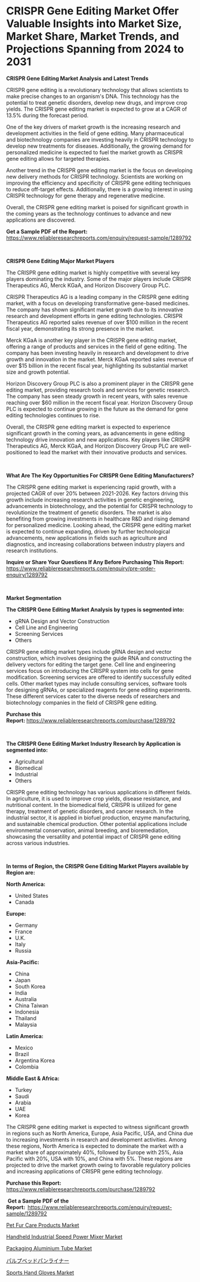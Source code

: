 <p><h1>CRISPR Gene Editing Market Offer Valuable Insights into Market Size, Market Share, Market Trends, and Projections Spanning from 2024 to 2031</h1></p><p><strong>CRISPR Gene Editing Market Analysis and Latest Trends</strong></p>
<p><p>CRISPR gene editing is a revolutionary technology that allows scientists to make precise changes to an organism's DNA. This technology has the potential to treat genetic disorders, develop new drugs, and improve crop yields. The CRISPR gene editing market is expected to grow at a CAGR of 13.5% during the forecast period.</p><p>One of the key drivers of market growth is the increasing research and development activities in the field of gene editing. Many pharmaceutical and biotechnology companies are investing heavily in CRISPR technology to develop new treatments for diseases. Additionally, the growing demand for personalized medicine is expected to fuel the market growth as CRISPR gene editing allows for targeted therapies.</p><p>Another trend in the CRISPR gene editing market is the focus on developing new delivery methods for CRISPR technology. Scientists are working on improving the efficiency and specificity of CRISPR gene editing techniques to reduce off-target effects. Additionally, there is a growing interest in using CRISPR technology for gene therapy and regenerative medicine.</p><p>Overall, the CRISPR gene editing market is poised for significant growth in the coming years as the technology continues to advance and new applications are discovered.</p></p>
<p><strong>Get a Sample PDF of the Report:&nbsp;</strong> <a href="https://www.reliableresearchreports.com/enquiry/request-sample/1289792">https://www.reliableresearchreports.com/enquiry/request-sample/1289792</a></p>
<p>&nbsp;</p>
<p><strong>CRISPR Gene Editing Major Market Players</strong></p>
<p><p>The CRISPR gene editing market is highly competitive with several key players dominating the industry. Some of the major players include CRISPR Therapeutics AG, Merck KGaA, and Horizon Discovery Group PLC.</p><p>CRISPR Therapeutics AG is a leading company in the CRISPR gene editing market, with a focus on developing transformative gene-based medicines. The company has shown significant market growth due to its innovative research and development efforts in gene editing technologies. CRISPR Therapeutics AG reported sales revenue of over $100 million in the recent fiscal year, demonstrating its strong presence in the market.</p><p>Merck KGaA is another key player in the CRISPR gene editing market, offering a range of products and services in the field of gene editing. The company has been investing heavily in research and development to drive growth and innovation in the market. Merck KGaA reported sales revenue of over $15 billion in the recent fiscal year, highlighting its substantial market size and growth potential.</p><p>Horizon Discovery Group PLC is also a prominent player in the CRISPR gene editing market, providing research tools and services for genetic research. The company has seen steady growth in recent years, with sales revenue reaching over $60 million in the recent fiscal year. Horizon Discovery Group PLC is expected to continue growing in the future as the demand for gene editing technologies continues to rise.</p><p>Overall, the CRISPR gene editing market is expected to experience significant growth in the coming years, as advancements in gene editing technology drive innovation and new applications. Key players like CRISPR Therapeutics AG, Merck KGaA, and Horizon Discovery Group PLC are well-positioned to lead the market with their innovative products and services.</p></p>
<p>&nbsp;</p>
<p><strong>What Are The Key Opportunities For CRISPR Gene Editing Manufacturers?</strong></p>
<p><p>The CRISPR gene editing market is experiencing rapid growth, with a projected CAGR of over 20% between 2021-2026. Key factors driving this growth include increasing research activities in genetic engineering, advancements in biotechnology, and the potential for CRISPR technology to revolutionize the treatment of genetic disorders. The market is also benefiting from growing investments in healthcare R&D and rising demand for personalized medicine. Looking ahead, the CRISPR gene editing market is expected to continue expanding, driven by further technological advancements, new applications in fields such as agriculture and diagnostics, and increasing collaborations between industry players and research institutions.</p></p>
<p><strong>Inquire or Share Your Questions If Any Before Purchasing This Report:</strong> <a href="https://www.reliableresearchreports.com/enquiry/pre-order-enquiry/1289792">https://www.reliableresearchreports.com/enquiry/pre-order-enquiry/1289792</a></p>
<p>&nbsp;</p>
<p><strong>Market Segmentation</strong></p>
<p><strong>The CRISPR Gene Editing Market Analysis by types is segmented into:</strong></p>
<p><ul><li>gRNA Design and Vector Construction</li><li>Cell Line and Engineering</li><li>Screening Services</li><li>Others</li></ul></p>
<p><p>CRISPR gene editing market types include gRNA design and vector construction, which involves designing the guide RNA and constructing the delivery vectors for editing the target gene. Cell line and engineering services focus on introducing the CRISPR system into cells for gene modification. Screening services are offered to identify successfully edited cells. Other market types may include consulting services, software tools for designing gRNAs, or specialized reagents for gene editing experiments. These different services cater to the diverse needs of researchers and biotechnology companies in the field of CRISPR gene editing.</p></p>
<p><strong>Purchase this Report:&nbsp;</strong><a href="https://www.reliableresearchreports.com/purchase/1289792">https://www.reliableresearchreports.com/purchase/1289792</a></p>
<p>&nbsp;</p>
<p><strong>The CRISPR Gene Editing Market Industry Research by Application is segmented into:</strong></p>
<p><ul><li>Agricultural</li><li>Biomedical</li><li>Industrial</li><li>Others</li></ul></p>
<p><p>CRISPR gene editing technology has various applications in different fields. In agriculture, it is used to improve crop yields, disease resistance, and nutritional content. In the biomedical field, CRISPR is utilized for gene therapy, treatment of genetic disorders, and cancer research. In the industrial sector, it is applied in biofuel production, enzyme manufacturing, and sustainable chemical production. Other potential applications include environmental conservation, animal breeding, and bioremediation, showcasing the versatility and potential impact of CRISPR gene editing across various industries.</p></p>
<p>&nbsp;</p>
<p><strong>In terms of Region, the CRISPR Gene Editing Market Players available by Region are:</strong></p>
<p>
    <p> <strong> North America: </strong>
        <ul>
            <li>United States</li>
            <li>Canada</li>
        </ul>
        </p> 
    <p> <strong> Europe: </strong>
        <ul>
            <li>Germany</li>
            <li>France</li>
            <li>U.K.</li>
            <li>Italy</li>
            <li>Russia</li>
        </ul>
        </p> 
    <p> <strong> Asia-Pacific: </strong>
        <ul>
            <li>China</li>
            <li>Japan</li>
            <li>South Korea</li>
            <li>India</li>
            <li>Australia</li>
            <li>China Taiwan</li>
            <li>Indonesia</li>
            <li>Thailand</li>
            <li>Malaysia</li>
        </ul>
        </p> 
    <p> <strong> Latin America: </strong>
        <ul>
            <li>Mexico</li>
            <li>Brazil</li>
            <li>Argentina Korea</li>
            <li>Colombia</li>
        </ul>
        </p> 
    <p> <strong> Middle East & Africa: </strong>
        <ul>
            <li>Turkey</li>
            <li>Saudi</li>
            <li>Arabia</li>
            <li>UAE</li>
            <li>Korea</li>
        </ul>
    </p>
    </p>
<p><p>The CRISPR gene editing market is expected to witness significant growth in regions such as North America, Europe, Asia Pacific, USA, and China due to increasing investments in research and development activities. Among these regions, North America is expected to dominate the market with a market share of approximately 40%, followed by Europe with 25%, Asia Pacific with 20%, USA with 10%, and China with 5%. These regions are projected to drive the market growth owing to favorable regulatory policies and increasing applications of CRISPR gene editing technology.</p></p>
<p><strong>Purchase this Report: </strong><a href="https://www.reliableresearchreports.com/purchase/1289792">https://www.reliableresearchreports.com/purchase/1289792</a></p>
<p>&nbsp;<strong>Get a Sample PDF of the Report:&nbsp;&nbsp;</strong><a href="https://www.reliableresearchreports.com/enquiry/request-sample/1289792">https://www.reliableresearchreports.com/enquiry/request-sample/1289792</a></p>
<p><strong></strong></p>
<p><p><a href="https://github.com/singletonthaxterkelliehr2df/Market-Research-Report-List-1/blob/main/pet-fur-care-products-market.md">Pet Fur Care Products Market</a></p><p><a href="https://lydian-appliance-61d.notion.site/Handheld-Industrial-Speed-Power-Mixer-Market-Insights-Market-Players-and-Forecast-Till-2031-0b02bec4f17e4cb490dedf8a78eb0764">Handheld Industrial Speed Power Mixer Market</a></p><p><a href="https://summer-dogwood-3e9.notion.site/Packaging-Aluminium-Tube-Market-Challenges-Opportunities-and-Growth-Drivers-and-Major-Market-Play-c8adcc66e07a42acb01931626798bfab">Packaging Aluminium Tube Market</a></p><p><a href="https://medium.com/@hardee896/%E3%83%91%E3%83%AB%E3%83%97%E8%A3%BD%E4%BE%BF%E5%99%A8%E3%83%A9%E3%82%A4%E3%83%8A%E3%83%BC%E5%B8%82%E5%A0%B4-%E3%82%BF%E3%82%A4%E3%83%97-%E7%94%A8%E9%80%94-%E5%9C%B0%E7%90%86%E3%81%AB%E3%82%88%E3%82%8B%E5%8C%85%E6%8B%AC%E7%9A%84%E8%A9%95%E4%BE%A1-8dfde4374c89">パルプベッドパンライナー</a></p><p><a href="https://view.publitas.com/reportprime-1/sports-hand-gloves-market-provides-detailed-segmentation-of-this-market-based-on-type-application-and-region-and-forecast-for-the-period-from-2024-2031/">Sports Hand Gloves Market</a></p></p>